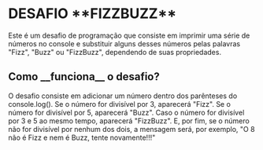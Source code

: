 <h1>DESAFIO **FIZZBUZZ**</h1>

Este é um desafio de programação que consiste em imprimir uma série de números no console e substituir alguns desses números pelas palavras "Fizz", "Buzz" ou "FizzBuzz", dependendo de suas propriedades.

<h2>Como __funciona__ o desafio?</h2>

O desafio consiste em adicionar um número dentro dos parênteses do console.log(). Se o número for divisível por 3, aparecerá "Fizz". Se o número for divisível por 5, aparecerá "Buzz". Caso o número for divisível por 3 e 5 ao mesmo tempo, aparecerá "FizzBuzz". E, por fim, se o número não for divisível por nenhum dos dois, a mensagem será, por exemplo, "O 8 não é Fizz e nem é Buzz, tente novamente!!!"

